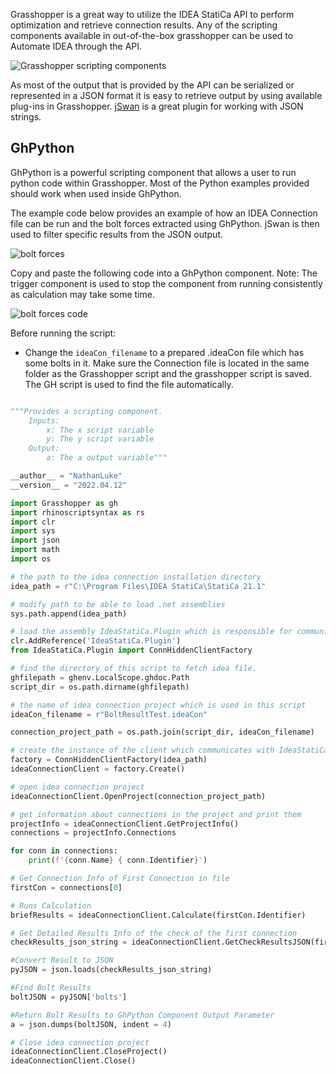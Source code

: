 Grasshopper is a great way to utilize the IDEA StatiCa API to perform optimization and retrieve connection results. Any of the scripting components available in out-of-the-box grasshopper can be used to Automate IDEA through the API. 

![Grasshopper scripting components](https://github.com/idea-statica/ideastatica-public/blob/main/docs/Images/wiki/gh_scripting_components.png)

As most of the output that is provided by the API can be serialized or represented in a JSON format it is easy to retrieve output by using available plug-ins in Grasshopper. [jSwan](https://www.food4rhino.com/en/app/jswan) is a great plugin for working with JSON strings.

## GhPython

GhPython is a powerful scripting component that allows a user to run python code within Grasshopper. Most of the Python examples provided should work when used inside GhPython. 

The example code below provides an example of how an IDEA Connection file can be run and the bolt forces extracted using GhPython. jSwan is then used to filter specific results from the JSON output.

![bolt forces](https://github.com/idea-statica/ideastatica-public/blob/main/docs/Images/wiki/gh_scripting_python_complete.png)

Copy and paste the following code into a GhPython component. Note: The trigger component is used to stop the component from running consistently as calculation may take some time.

![bolt forces code](https://github.com/idea-statica/ideastatica-public/blob/main/docs/Images/wiki/gh_scripting_python.png)

Before running the script:
* Change the `ideaCon_filename` to a prepared .ideaCon file which has some bolts in it. Make sure the Connection file is located in the same folder as the Grasshopper script and the grasshopper script is saved. The GH script is used to find the file automatically.

```python

"""Provides a scripting component.
    Inputs:
        x: The x script variable
        y: The y script variable
    Output:
        a: The a output variable"""

__author__ = "NathanLuke"
__version__ = "2022.04.12"

import Grasshopper as gh
import rhinoscriptsyntax as rs
import clr
import sys
import json
import math
import os

# the path to the idea connection installation directory
idea_path = r"C:\Program Files\IDEA StatiCa\StatiCa 21.1"

# modify path to be able to load .net assemblies
sys.path.append(idea_path)

# load the assembly IdeaStatiCa.Plugin which is responsible for communication with IdeaStatiCa 
clr.AddReference('IdeaStatiCa.Plugin')
from IdeaStatiCa.Plugin import ConnHiddenClientFactory

# find the directory of this script to fetch idea file.
ghfilepath = ghenv.LocalScope.ghdoc.Path
script_dir = os.path.dirname(ghfilepath)

# the name of idea connection project which is used in this script
ideaCon_filename = r"BoltResultTest.ideaCon"

connection_project_path = os.path.join(script_dir, ideaCon_filename) 

# create the instance of the client which communicates with IdeaStatiCa
factory = ConnHiddenClientFactory(idea_path)
ideaConnectionClient = factory.Create()

# open idea connection project 
ideaConnectionClient.OpenProject(connection_project_path)

# get information about connections in the project and print them
projectInfo = ideaConnectionClient.GetProjectInfo()
connections = projectInfo.Connections

for conn in connections:
    print(f'{conn.Name} { conn.Identifier}')

# Get Connection Info of First Connection in file
firstCon = connections[0]

# Runs Calculation
briefResults = ideaConnectionClient.Calculate(firstCon.Identifier)

# Get Detailed Results Info of the check of the first connection
checkResults_json_string = ideaConnectionClient.GetCheckResultsJSON(firstCon.Identifier)

#Convert Result to JSON
pyJSON = json.loads(checkResults_json_string)

#Find Bolt Results
boltJSON = pyJSON['bolts']

#Return Bolt Results to GhPython Component Output Parameter
a = json.dumps(boltJSON, indent = 4)

# Close idea connection project
ideaConnectionClient.CloseProject()
ideaConnectionClient.Close()

```
